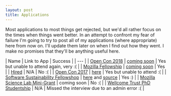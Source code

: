 ```yaml
---
layout: post 
title: Applications
---
```


Most applications to most things get rejected, but we'd all rather focus on the times when things went better. In an attempt to confront my fear of failure I'm going to try to post all of my applications (where appropriate) here from now on. I'll update them later on when I find out how they went. I make no promises that they'll be anything useful here.

| Name | Link to App | Success |
| --- |
| [Open Con 2018](https://www.opencon2018.org/) | [coming soon](./open_con) | Yes but unable to attend again, very :( |
| [Mozilla Fellowship](https://science.mozilla.org/programs/fellowships) | [coming soon]() | Yes |
| [Hired](https://hired.co.uk/) | N/A | No :( |
| [Open Con 2017](https://www.opencon2018.org/) | [here](./open_con) | Yes but unable to attend :( |
| [Software Sustainability Fellowshop](https://www.software.ac.uk/about/fellows) | [here](https://alexmorley.me/projects/SSIFellowship/application/) and [source](https://github.com/alexmorley/SSIFellowship/tree/6947b15b55fecd906c69415774cb70e77f533514/application) | Yes :) |
| [Mozilla Science Lab Mini-Grant](https://science.mozilla.org/blog/first-mini-grant-awards) | coming soon | No :( |
| [Wellcome Trust PhD Studentship](https://wellcome.ac.uk/funding/four-year-phd-programmes-studentships-basic-scientists) | N/A | Missed the interview due to an admin error :( |
